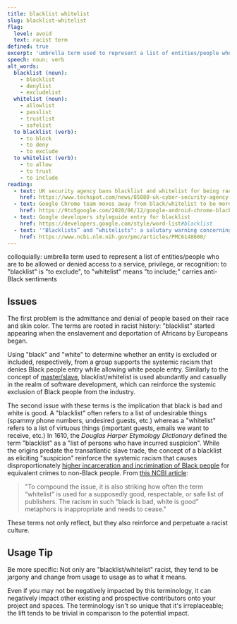 ```yaml
---
title: blacklist whitelist
slug: blacklist-whitelist
flag:
  level: avoid
  text: racist term
defined: true
excerpt: 'umbrella term used to represent a list of entities/people who are to be allowed or denied access to a service, privilege, or recognition: to "blacklist" is "to exclude", to "whitelist" means "to include;" carries anti-Black sentiments'
speech: noun; verb
alt_words:
  blacklist (noun):
    - blocklist
    - denylist
    - excludelist
  whitelist (noun):
    - allowlist
    - passlist
    - trustlist
    - safelist
  to blacklist (verb):
    - to block
    - to deny
    - to exclude
  to whitelist (verb):
    - to allow
    - to trust
    - to include
reading:
  - text: UK security agency bans blacklist and whitelist for being racist
    href: https://www.techspot.com/news/85080-uk-cyber-security-agency-stop-using-racist-blacklist.html
  - text: Google Chrome team moves away from black/whitelist to be more inclusing
    href: https://9to5google.com/2020/06/12/google-android-chrome-blacklist-blocklist-more-inclusive/
  - text: Google developers styleguide entry for blacklist
    href: https://developers.google.com/style/word-list#blacklist
  - text: '"Blacklists” and “whitelists": a salutary warning concerning the prevalence of racist language in discussions of predatory publishing'
    href: https://www.ncbi.nlm.nih.gov/pmc/articles/PMC6148600/
---
```


colloquially: umbrella term used to represent a list of entities/people who are to be allowed or denied access to a service, privilege, or recognition: to "blacklist" is "to exclude", to "whitelist" means "to include;" carries anti-Black sentiments

## Issues

<!-- Black/white admittance and denial (Jim Crow) -->

The first problem is the admittance and denial of people based on their race and skin color. The terms are rooted in racist history: "blacklist" started appearing when the enslavement and deportation of Africans by Europeans began.

Using "black" and "white" to determine whether an entity is excluded or included, respectively, from a group supports the systemic racism that denies Black people entry while allowing white people entry. Similarly to the concept of [master/slave](/definitions/master-slave), blacklist/whitelist is used abundantly and casually in the realm of software development, which can reinforce the systemic exclusion of Black people from the industry.

<!-- Black/white as a good/bad dichotomy -->

The second issue with these terms is the implication that black is bad and white is good. A "blacklist" often refers to a list of undesirable things (spammy phone numbers, undesired guests, etc.) whereas a "whitelist" refers to a list of virtuous things (important guests, emails we want to receive, etc.) In 1610, the _Douglas Harper Etymology Dictionary_ defined the term "blacklist" as a "list of persons who have incurred suspicion".
While the origins predate the transatlantic slave trade, the concept of a blacklist as eliciting "suspicion" reinforce the systemic racism that causes disproportionately [higher incarceration and incrimination of Black people](https://www.washingtonpost.com/graphics/2020/opinions/systemic-racism-police-evidence-criminal-justice-system/) for equivalent crimes to non-Black people. 
From [this NCBI article](https://www.ncbi.nlm.nih.gov/pmc/articles/PMC6148600/):

> "To compound the issue, it is also striking how often the term “whitelist” is used for a supposedly good, respectable, or safe list of publishers. The racism in such “black is bad, white is good” metaphors is inappropriate and needs to cease."

These terms not only reflect, but they also reinforce and perpetuate a racist culture.

## Usage Tip

Be more specific: Not only are "blacklist/whitelist" racist, they tend to be jargony and change from usage to usage as to what it means.

Even if you may not be negatively impacted by this terminology, it can negatively impact other existing and prospective contributors onto your project and spaces. The terminology isn't so unique that it's irreplaceable; the lift tends to be trivial in comparison to the potential impact.

